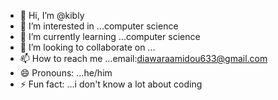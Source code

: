 - 👋 Hi, I’m @kibly
- 👀 I’m interested in ...computer science
- 🌱 I’m currently learning ...computer science 
- 💞️ I’m looking to collaborate on ...
- 📫 How to reach me ...email:diawaraamidou633@gmail.com
- 😄 Pronouns: ...he/him
- ⚡ Fun fact: ...i don't know a lot about coding 

<!---
kibly/kibly is a ✨ special ✨ repository because its `README.md` (this file) appears on your GitHub profile.
You can click the Preview link to take a look at your changes.
--->
